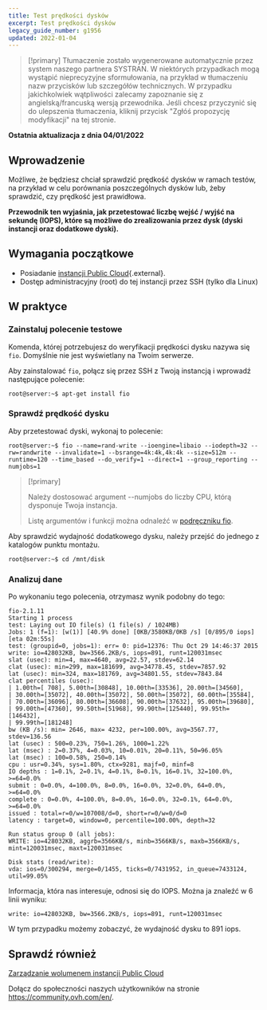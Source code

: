```yaml
---
title: Test prędkości dysków
excerpt: Test prędkości dysków
legacy_guide_number: g1956
updated: 2022-01-04
---
```


> [!primary]
> Tłumaczenie zostało wygenerowane automatycznie przez system naszego partnera SYSTRAN. W niektórych przypadkach mogą wystąpić nieprecyzyjne sformułowania, na przykład w tłumaczeniu nazw przycisków lub szczegółów technicznych. W przypadku jakichkolwiek wątpliwości zalecamy zapoznanie się z angielską/francuską wersją przewodnika. Jeśli chcesz przyczynić się do ulepszenia tłumaczenia, kliknij przycisk "Zgłóś propozycję modyfikacji" na tej stronie.
>

**Ostatnia aktualizacja z dnia 04/01/2022**

## Wprowadzenie

Możliwe, że będziesz chciał sprawdzić prędkość dysków w ramach testów, na przykład w celu porównania poszczególnych dysków lub, żeby sprawdzić, czy prędkość jest prawidłowa.

**Przewodnik ten wyjaśnia, jak przetestować liczbę wejść / wyjść na sekundę (IOPS), które są możliwe do zrealizowania przez dysk (dyski instancji oraz dodatkowe dyski).**


## Wymagania początkowe

- Posiadanie [instancji Public Cloud](https://www.ovhcloud.com/pl/public-cloud/){.external}.
- Dostęp administracyjny (root) do tej instancji przez SSH (tylko dla Linux)

## W praktyce

### Zainstaluj polecenie testowe

Komenda, której potrzebujesz do weryfikacji prędkości dysku nazywa się `fio`. Domyślnie nie jest wyświetlany na Twoim serwerze.

Aby zainstalować `fio`, połącz się przez SSH z Twoją instancją i wprowadź następujące polecenie:

```
root@server:~$ apt-get install fio
```

### Sprawdź prędkość dysku

Aby przetestować dyski, wykonaj to polecenie:


```
root@server:~$ fio --name=rand-write --ioengine=libaio --iodepth=32 --rw=randwrite --invalidate=1 --bsrange=4k:4k,4k:4k --size=512m --runtime=120 --time_based --do_verify=1 --direct=1 --group_reporting --numjobs=1
```


> [!primary]
>
> Należy dostosować argument --numjobs do liczby CPU, którą dysponuje Twoja instancja. 
>
> Listę argumentów i funkcji można odnaleźć w [podręczniku fio](https://github.com/axboe/fio/blob/master/HOWTO).
>

Aby sprawdzić wydajność dodatkowego dysku, należy przejść do jednego z katalogów punktu montażu.


```
root@server:~$ cd /mnt/disk
```

### Analizuj dane

Po wykonaniu tego polecenia, otrzymasz wynik podobny do tego:


```
fio-2.1.11
Starting 1 process
test: Laying out IO file(s) (1 file(s) / 1024MB)
Jobs: 1 (f=1): [w(1)] [40.9% done] [0KB/3580KB/0KB /s] [0/895/0 iops] [eta 02m:55s]
test: (groupid=0, jobs=1): err= 0: pid=12376: Thu Oct 29 14:46:37 2015
write: io=428032KB, bw=3566.2KB/s, iops=891, runt=120031msec
slat (usec): min=4, max=4640, avg=22.57, stdev=62.14
clat (usec): min=299, max=181699, avg=34778.45, stdev=7857.92
lat (usec): min=324, max=181769, avg=34801.55, stdev=7843.84
clat percentiles (usec):
| 1.00th=[ 708], 5.00th=[30848], 10.00th=[33536], 20.00th=[34560],
| 30.00th=[35072], 40.00th=[35072], 50.00th=[35072], 60.00th=[35584],
| 70.00th=[36096], 80.00th=[36608], 90.00th=[37632], 95.00th=[39680],
| 99.00th=[47360], 99.50th=[51968], 99.90th=[125440], 99.95th=[146432],
| 99.99th=[181248]
bw (KB /s): min= 2646, max= 4232, per=100.00%, avg=3567.77, stdev=136.56
lat (usec) : 500=0.23%, 750=1.26%, 1000=1.22%
lat (msec) : 2=0.37%, 4=0.03%, 10=0.01%, 20=0.11%, 50=96.05%
lat (msec) : 100=0.58%, 250=0.14%
cpu : usr=0.34%, sys=1.80%, ctx=9281, majf=0, minf=8
IO depths : 1=0.1%, 2=0.1%, 4=0.1%, 8=0.1%, 16=0.1%, 32=100.0%, >=64=0.0%
submit : 0=0.0%, 4=100.0%, 8=0.0%, 16=0.0%, 32=0.0%, 64=0.0%, >=64=0.0%
complete : 0=0.0%, 4=100.0%, 8=0.0%, 16=0.0%, 32=0.1%, 64=0.0%, >=64=0.0%
issued : total=r=0/w=107008/d=0, short=r=0/w=0/d=0
latency : target=0, window=0, percentile=100.00%, depth=32

Run status group 0 (all jobs):
WRITE: io=428032KB, aggrb=3566KB/s, minb=3566KB/s, maxb=3566KB/s, mint=120031msec, maxt=120031msec

Disk stats (read/write):
vda: ios=0/300294, merge=0/1455, ticks=0/7431952, in_queue=7433124, util=99.05%
```

Informacja, która nas interesuje, odnosi się do IOPS. Można ja znaleźć w 6 linii wyniku:


```
write: io=428032KB, bw=3566.2KB/s, iops=891, runt=120031msec
```

W tym przypadku możemy zobaczyć, że wydajność dysku to 891 iops.


## Sprawdź również

[Zarządzanie wolumenem instancji Public Cloud](/pages/platform/public-cloud/create_and_configure_an_additional_disk_on_an_instance)
 
Dołącz do społeczności naszych użytkowników na stronie <https://community.ovh.com/en/>.
